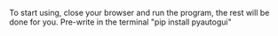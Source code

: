 To start using, close your browser and run the program, the rest will be done for you. Pre-write in the terminal "pip install pyautogui"